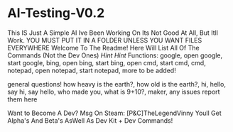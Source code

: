 # AI-Testing-V0.2
This IS Just A Simple AI Ive Been Working On Its Not Good At All, But Itll Work. YOU MUST PUT IT IN A FOLDER UNLESS YOU WANT FILES EVERYWHERE
Welcome To The Readme! Here Will List All Of The Commands (Not the Dev Ones) *Hint* *Hint* Functions: google, open google, start google, bing, open bing, start bing, open cmd, start cmd, cmd, notepad, open notepad, start notepad, more to be added!

general questions! how heavy is the earth?, how old is the earth?, hi, hello, say hi, say hello, who made you, what is 9+10?, maker, any issues report them here

Want to Become A Dev? Msg On Steam: [P&C]TheLegendVinny Youll Get Alpha's And Beta's AsWell As Dev Kit + Dev Commands!

